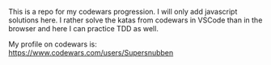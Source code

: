 This is a repo for my codewars progression. I will only add javascript solutions here. I rather solve the katas from codewars in VSCode than in the browser and here I can practice TDD as well.

My profile on codewars is: https://www.codewars.com/users/Supersnubben
